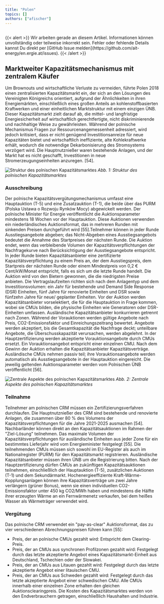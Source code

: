 ```yaml
---
title: "Polen"
topics: []
authors: ["afischer"]
---
```


<br>
{{< alert >}}
Wir arbeiten gerade an diesem Artikel. Informationen können unvollständig oder teilweise inkorrekt sein. Fehler oder fehlende Details kannst Du direkt per [GitHub Issue melden](https://github.com/ait-energy/en.ergie.at/issues).
{{< /alert >}}
 
## Marktweiter Kapazitätsmechanismus mit zentralem Käufer

Um Brownouts und wirtschaftliche Verluste zu vermeiden, führte Polen 2018 einen zentralisierten Kapazitätsmarkt ein, der sich an den Lösungen des Vereinigten Königreichs orientiert, aufgrund der Ähnlichkeiten in ihren Energiemärkten, einschließlich eines großen Anteils an kohlenstoffbasierten Kraftwerken und einer einheitlichen Marktstruktur mit einem einzigen ÜNB. Dieser Kapazitätsmarkt zielt darauf ab, die mittel- und langfristige Energiesicherheit auf wirtschaftlich gerechtfertigte, nicht diskriminierende und nachhaltige Weise zu gewährleisten. Während der polnische Mechanismus Fragen zur Ressourcenangemessenheit adressiert, wird jedoch kritisiert, dass er nicht genügend Investitionsanreize für neue Kapazitäten bietet und wirtschaftlich ineffiziente, alte Kohlekraftwerke erhält, wodurch die notwendige Dekarbonisierung des Stromsystems verzögert wird. Die Hauptnutznießer waren bestehende Anlagen, und der Markt hat es nicht geschafft, Investitionen in neue Stromerzeugungseinheiten anzuregen. [54].

![Struktur des polnischen Kapazitätsmarktes](/images/pl/struktur_des_polnischen_kms.jpg)
*Abb. 1: Struktur des polnischen Kapazitätsmarktes*

 ### Ausschreibung

Der polnische Kapazitätsvergütungsmechanismus umfasst eine Hauptauktion (T-5) und eine Zusatzauktion (T-1), die beide über das PURM (Polska Ustawa o Rozwoju Rynków Mocy) abgewickelt werden. Der polnische Minister für Energie veröffentlicht die Auktionsparameter mindestens 18 Wochen vor der Hauptauktion. Diese Auktionen verwenden ein niederländisches Auktionsformat, das in mehreren Runden mit sinkenden Preisen durchgeführt wird  [55].Teilnehmer können in jeder Runde Ausstiegsangebote abgeben; das Nicht-Abgeben eines Ausstiegsangebots bedeutet die Annahme des Startpreises der nächsten Runde. Die Auktion endet, wenn das verbleibende Volumen der Kapazitätsverpflichtungen der Nachfragekurve nach Berücksichtigung der Ausstiegsangebote entspricht. In jeder Runde bieten Kapazitätsanbieter eine zertifizierte Kapazitätsverpflichtung zu einem Preis an, der dem Ausstiegspreis, dem Startpreis der nächsten Runde oder einem Mindestpreis von 0,2 € Cent/kW/Monat entspricht, falls es sich um die letzte Runde handelt. Die Auktion wird von den Bietern gewonnen, die die niedrigsten Preise anbieten. Die Vertragslaufzeiten richten sich nach dem Anlagentyp und dem Investitionsvolumen: ein Jahr für bestehende und Demand Side Response (DSR) Einheiten, fünf Jahre für renovierte Einheiten und DSR sowie fünfzehn Jahre für neue/ geplanter Einheiten. Vor der Auktion werden Kapazitätsanbieter vorselektiert, die für die Hauptauktion in Frage kommen, wobei sie CMUs bilden, die physische Einheiten wie Generatoren oder DSR-Einheiten umfassen. Ausländische Kapazitätsanbieter konkurrieren getrennt nach Zonen. Während der Vorauktionen werden gültige Angebote nach Preis, CO2-Emissionsfaktor und Einreichungszeitrang bewertet. Angebote werden akzeptiert, bis die Gesamtkapazität die Nachfrage deckt; unteilbare Angebote, die Überschusskapazität verursachen, werden abgelehnt. In der Hauptzertifizierung werden akzeptierte Vorauktionsangebote durch CMUs ersetzt. Ein Vorauktionsangebot entspricht einer einzelnen CMU. Nach dem Gewinn der Auktion erhalten die Kapazitätsanbieter Kapazitätsverträge. Ausländische CMUs nehmen passiv teil; ihre Vorauktionsangebote werden automatisch als Ausstiegsangebote in der Hauptauktion eingereicht. Die jeweilig geltenden Auktionsparameter werden vom Polnischen ÜNB veröffentlicht [56].

![Zentrale Aspekte des polnischen Kapazitätsmarktes](/images/pl/zentrale_aspekte_des_polnischen_kms.jpg)
*Abb. 2: Zentrale Aspekte des polnischen Kapazitätsmarktes*

### Teilnahme

Teilnehmer am polnischen CRM müssen ein Zertifizierungsverfahren durchlaufen. Die Hauptnutznießer des CRM sind bestehende und renovierte Anlagen, die zusammen über 80 % des Volumens der Kapazitätsverpflichtungen für die Jahre 2021-2025 ausmachen [54]. Nachbarländer können direkt an den Kapazitätsauktionen im Rahmen der "Ziel-Lösung" teilnehmen. Das maximale Volumen der Kapazitätsverpflichtungen für ausländische Einheiten aus jeder Zone für ein bestimmtes Lieferjahr wird vom Energieminister festgelegt [55]. Die teilnehmenden CMUs müssen sich sowohl im EU-Register als auch im Nationalregister (PURM) für den Kapazitätsmarkt registrieren. Ausländische Kapazitätsanbieter müssen ihren ÜNB um die Registrierung bitten. Nach der Hauptzertifizierung dürfen CMUs an zukünftigen Kapazitätsauktionen teilnehmen, einschließlich der Hauptauktion (T-5), zusätzlichen Auktionen (T-1) und dem Sekundärmarkt. Hochenergieeffiziente Kraft-Wärme-Kopplungsanlagen können ihre Kapazitätsverträge um zwei Jahre verlängern (grüner Bonus), wenn sie einen individuellen CO2-Emissionsfaktor unter 450 kg CO2/MWh haben und mindestens die Hälfte ihrer erzeugten Wärme an ein Fernwärmenetz verkaufen, bei dem heißes Wasser als Wärmeträger verwendet wird.

### Vergütung

Das polnische CRM verwendet ein "pay-as-clear" Auktionsformat, das zu vier verschiedenen Abrechnungspreisen führen kann [55]:

- Preis, der an polnische CMUs gezahlt wird: Entspricht dem Clearing-Preis.
- Preis, der an CMUs aus synchronen Profilzonen gezahlt wird: Festgelegt durch das letzte akzeptierte Angebot eines Kapazitätsmarkt-Einheit aus Deutschland, Tschechien oder der Slowakei.
- Preis, der an CMUs aus Litauen gezahlt wird: Festgelegt durch das letzte akzeptierte Angebot einer litauischen CMU.
- Preis, der an CMUs aus Schweden gezahlt wird: Festgelegt durch das letzte akzeptierte Angebot einer schwedischen CMU.
Alle CMUs innerhalb einer einzelnen Zone erhalten den gleichen Auktionsclearingpreis. Die Kosten des Kapazitätsmarktes werden von den Endverbrauchern getragen, einschließlich Haushalten und Industrie.
